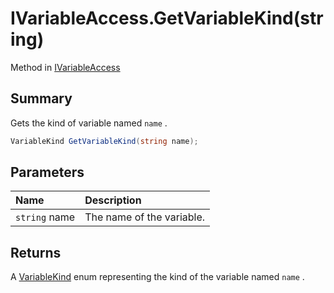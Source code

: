 # IVariableAccess.GetVariableKind(string)

Method in [IVariableAccess](/docs/api/csharp/yarn.ivariableaccess.md)

## Summary


Gets the kind of variable named  `name` .


```csharp
VariableKind GetVariableKind(string name);
```

## Parameters

|Name|Description|
|:---|:---|
|`string` name|The name of the variable.|

## Returns

A  [VariableKind](yarn.variablekind.md)  enum representing the kind of
the variable named  `name` .

